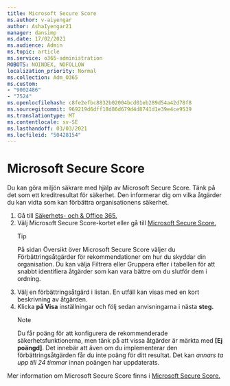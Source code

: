 ```yaml
---
title: Microsoft Secure Score
ms.author: v-aiyengar
author: AshaIyengar21
manager: dansimp
ms.date: 17/02/2021
ms.audience: Admin
ms.topic: article
ms.service: o365-administration
ROBOTS: NOINDEX, NOFOLLOW
localization_priority: Normal
ms.collection: Adm_O365
ms.custom:
- "9002486"
- "7524"
ms.openlocfilehash: c8fe2efbc8832b02004bcd01eb289d54a42d78f8
ms.sourcegitcommit: 969219d6dff18d86d679d4d8741d1e39e4ce9539
ms.translationtype: MT
ms.contentlocale: sv-SE
ms.lasthandoff: 03/03/2021
ms.locfileid: "50428154"
---
```

# <a name="microsoft-secure-score"></a>Microsoft Secure Score

Du kan göra miljön säkrare med hjälp av Microsoft Secure Score. Tänk på det som ett kreditresultat för säkerhet. Den informerar dig om vilka åtgärder du kan vidta som kan förbättra organisationens säkerhet.

1. Gå till [Säkerhets- och & Office 365.](https://go.microsoft.com/fwlink/p/?linkid=2077143)
1. Välj Microsoft Secure Score-kortet eller gå till [Microsoft Secure Score.](https://go.microsoft.com/fwlink/?linkid=2099589)
    > [!TIP]
    >  På sidan Översikt över Microsoft Secure Score väljer du Förbättringsåtgärder för rekommendationer om hur du skyddar din organisation. Du kan välja Filtrera eller Gruppera efter i tabellen för att snabbt identifiera åtgärder som kan vara bättre om du slutför dem i ordning.
1. Välj en förbättringsåtgärd i listan. En utfäll kan visas med en kort beskrivning av åtgärden.
1. Klicka **på Visa** inställningar och följ sedan anvisningarna i nästa **steg.**
    > [!NOTE]
    > Du får poäng för att konfigurera de rekommenderade säkerhetsfunktionerna, men tänk på att vissa åtgärder är märkta med **[Ej poängd]**. Det innebär att även om du implementerar den förbättringsåtgärden får du inte poäng för ditt resultat. Det kan *annars ta upp till 24 timmar* innan poängen har uppdaterats.

Mer information om Microsoft Secure Score finns i [Microsoft Secure Score.](https://go.microsoft.com/fwlink/?linkid=2103077)